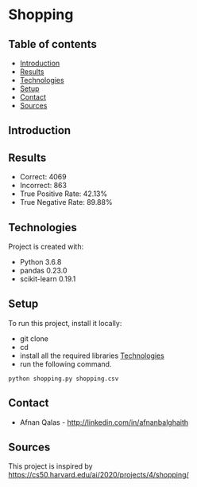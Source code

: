 # Shopping

## Table of contents
* [Introduction](#introduction)
* [Results](#results)
* [Technologies](#technologies)
* [Setup](#setup)
* [Contact](#contact)
* [Sources](#sources)

## Introduction


## Results
* Correct: 4069
* Incorrect: 863
* True Positive Rate: 42.13%
* True Negative Rate: 89.88%

## Technologies
Project is created with:
* Python 3.6.8
* pandas 0.23.0
* scikit-learn 0.19.1

## Setup
To run this project, install it locally:
* git clone 
* cd 
* install all the required libraries [Technologies](#technologies)
* run the following command.
```
python shopping.py shopping.csv
```
## Contact
* Afnan Qalas - http://linkedin.com/in/afnanbalghaith

## Sources
This project is inspired by https://cs50.harvard.edu/ai/2020/projects/4/shopping/
